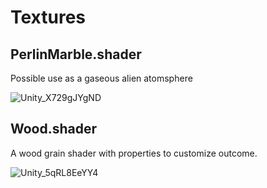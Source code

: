 # Textures

## PerlinMarble.shader

Possible use as a gaseous alien atomsphere

![Unity_X729gJYgND](https://user-images.githubusercontent.com/20687907/168487447-89b3b01b-97c4-45e1-af24-8d9175ecbdc3.png)

## Wood.shader

A wood grain shader with properties to customize outcome.

![Unity_5qRL8EeYY4](https://user-images.githubusercontent.com/20687907/168487457-53042dfa-a127-4cc5-b40a-98b0644b7138.png)
